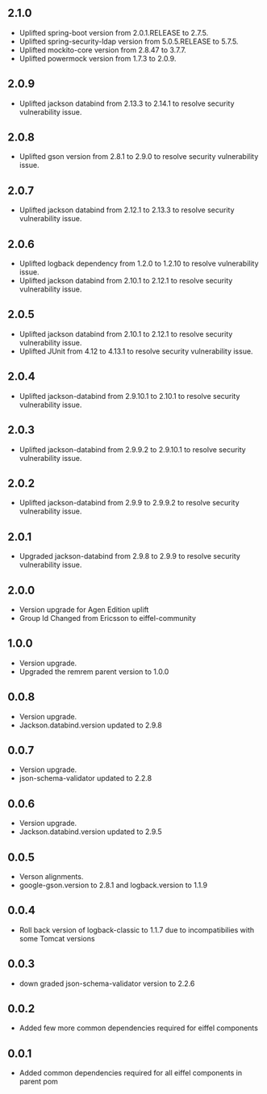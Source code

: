 ## 2.1.0
- Uplifted spring-boot version from 2.0.1.RELEASE to 2.7.5.
- Uplifted spring-security-ldap version from 5.0.5.RELEASE to 5.7.5.
- Uplifted mockito-core version from 2.8.47 to 3.7.7.
- Uplifted powermock version from 1.7.3 to 2.0.9.

## 2.0.9
- Uplifted jackson databind from 2.13.3 to 2.14.1 to resolve security vulnerability issue.

## 2.0.8
- Uplifted gson version from 2.8.1 to 2.9.0 to resolve security vulnerability issue.

## 2.0.7
- Uplifted jackson databind from 2.12.1 to 2.13.3 to resolve security vulnerability issue.

## 2.0.6
- Uplifted logback dependency from 1.2.0 to 1.2.10 to resolve vulnerability issue.
- Uplifted jackson databind from 2.10.1 to 2.12.1 to resolve security vulnerability issue.

## 2.0.5
- Uplifted jackson databind from 2.10.1 to 2.12.1 to resolve security vulnerability issue.
- Uplifted JUnit from 4.12 to 4.13.1 to resolve security vulnerability issue.

## 2.0.4
- Uplifted jackson-databind from 2.9.10.1 to 2.10.1 to resolve security vulnerability issue.

## 2.0.3
- Uplifted jackson-databind from 2.9.9.2 to 2.9.10.1 to resolve security vulnerability issue.

## 2.0.2
- Uplifted jackson-databind from 2.9.9 to 2.9.9.2 to resolve security vulnerability issue.

## 2.0.1
- Upgraded jackson-databind from 2.9.8 to 2.9.9 to resolve security vulnerability issue.

## 2.0.0
- Version upgrade for Agen Edition uplift
- Group Id Changed from Ericsson to eiffel-community

## 1.0.0
- Version upgrade.
- Upgraded the remrem parent version to 1.0.0

## 0.0.8
- Version upgrade.
- Jackson.databind.version updated to 2.9.8

## 0.0.7
- Version upgrade.
- json-schema-validator updated to 2.2.8

## 0.0.6
- Version upgrade.
- Jackson.databind.version updated to 2.9.5

## 0.0.5
- Verson alignments.
- google-gson.version to 2.8.1 and logback.version to 1.1.9

## 0.0.4
- Roll back version of logback-classic to 1.1.7 due to incompatibilies with some Tomcat versions

## 0.0.3
- down graded json-schema-validator version to 2.2.6

## 0.0.2
- Added few more common dependencies required for eiffel components

## 0.0.1
- Added common dependencies required for all eiffel components in parent pom
